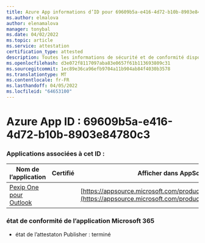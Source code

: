 ```yaml
---
title: Azure App informations d’ID pour 69609b5a-e416-4d72-b10b-8903e84780c3
ms.author: elmalova
author: elenamalova
manager: tonybal
ms.date: 04/02/2022
ms.topic: article
ms.service: attestation
certification_type: attested
description: Toutes les informations de sécurité et de conformité disponibles pour 69609b5a-e416-4d72-b10b-8903e84780c3.
ms.openlocfilehash: d3e072f8117097aba83e0657f61b113693809c31
ms.sourcegitcommit: 1ec89e36ca96efb9704a11b904ab84f4030b3578
ms.translationtype: MT
ms.contentlocale: fr-FR
ms.lasthandoff: 04/05/2022
ms.locfileid: "64653100"
---
```

# <a name="azure-app-id-69609b5a-e416-4d72-b10b-8903e84780c3"></a>Azure App ID : 69609b5a-e416-4d72-b10b-8903e84780c3


### <a name="apps-associated-with-this-id"></a>Applications associées à cet ID :
| **Nom de l’application** | **Certifié** | **Afficher dans AppSource** |
|--------------|---------------|-----------------------|
| [Pexip One pour Outlook](../forward/WA200003137.md) |  | [https://appsource.microsoft.com/product/office/WA200003137](https://appsource.microsoft.com/product/office/WA200003137) |

### <a name="microsoft-365-app-compliance-status"></a>état de conformité de l’application Microsoft 365
- état de l’attestaton Publisher : terminé
